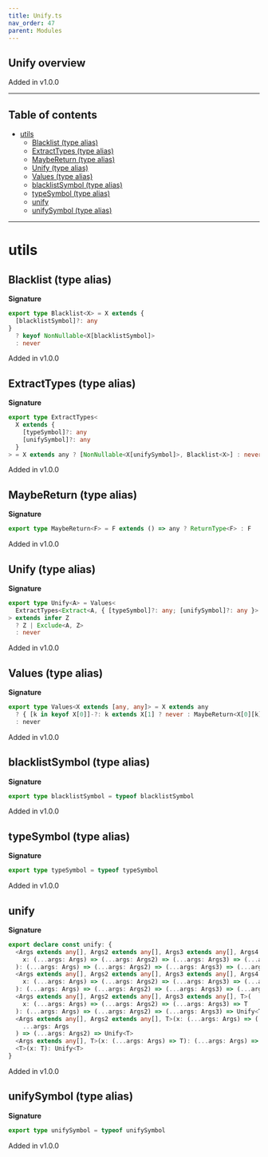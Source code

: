 ```yaml
---
title: Unify.ts
nav_order: 47
parent: Modules
---
```


## Unify overview

Added in v1.0.0

---

<h2 class="text-delta">Table of contents</h2>

- [utils](#utils)
  - [Blacklist (type alias)](#blacklist-type-alias)
  - [ExtractTypes (type alias)](#extracttypes-type-alias)
  - [MaybeReturn (type alias)](#maybereturn-type-alias)
  - [Unify (type alias)](#unify-type-alias)
  - [Values (type alias)](#values-type-alias)
  - [blacklistSymbol (type alias)](#blacklistsymbol-type-alias)
  - [typeSymbol (type alias)](#typesymbol-type-alias)
  - [unify](#unify)
  - [unifySymbol (type alias)](#unifysymbol-type-alias)

---

# utils

## Blacklist (type alias)

**Signature**

```ts
export type Blacklist<X> = X extends {
  [blacklistSymbol]?: any
}
  ? keyof NonNullable<X[blacklistSymbol]>
  : never
```

Added in v1.0.0

## ExtractTypes (type alias)

**Signature**

```ts
export type ExtractTypes<
  X extends {
    [typeSymbol]?: any
    [unifySymbol]?: any
  }
> = X extends any ? [NonNullable<X[unifySymbol]>, Blacklist<X>] : never
```

Added in v1.0.0

## MaybeReturn (type alias)

**Signature**

```ts
export type MaybeReturn<F> = F extends () => any ? ReturnType<F> : F
```

Added in v1.0.0

## Unify (type alias)

**Signature**

```ts
export type Unify<A> = Values<
  ExtractTypes<Extract<A, { [typeSymbol]?: any; [unifySymbol]?: any }> & { [typeSymbol]: A }>
> extends infer Z
  ? Z | Exclude<A, Z>
  : never
```

Added in v1.0.0

## Values (type alias)

**Signature**

```ts
export type Values<X extends [any, any]> = X extends any
  ? { [k in keyof X[0]]-?: k extends X[1] ? never : MaybeReturn<X[0][k]> }[keyof X[0]]
  : never
```

Added in v1.0.0

## blacklistSymbol (type alias)

**Signature**

```ts
export type blacklistSymbol = typeof blacklistSymbol
```

Added in v1.0.0

## typeSymbol (type alias)

**Signature**

```ts
export type typeSymbol = typeof typeSymbol
```

Added in v1.0.0

## unify

**Signature**

```ts
export declare const unify: {
  <Args extends any[], Args2 extends any[], Args3 extends any[], Args4 extends any[], Args5 extends any[], T>(
    x: (...args: Args) => (...args: Args2) => (...args: Args3) => (...args: Args4) => (...args: Args5) => T
  ): (...args: Args) => (...args: Args2) => (...args: Args3) => (...args: Args4) => (...args: Args5) => Unify<T>
  <Args extends any[], Args2 extends any[], Args3 extends any[], Args4 extends any[], T>(
    x: (...args: Args) => (...args: Args2) => (...args: Args3) => (...args: Args4) => T
  ): (...args: Args) => (...args: Args2) => (...args: Args3) => (...args: Args4) => Unify<T>
  <Args extends any[], Args2 extends any[], Args3 extends any[], T>(
    x: (...args: Args) => (...args: Args2) => (...args: Args3) => T
  ): (...args: Args) => (...args: Args2) => (...args: Args3) => Unify<T>
  <Args extends any[], Args2 extends any[], T>(x: (...args: Args) => (...args: Args2) => T): (
    ...args: Args
  ) => (...args: Args2) => Unify<T>
  <Args extends any[], T>(x: (...args: Args) => T): (...args: Args) => Unify<T>
  <T>(x: T): Unify<T>
}
```

Added in v1.0.0

## unifySymbol (type alias)

**Signature**

```ts
export type unifySymbol = typeof unifySymbol
```

Added in v1.0.0
